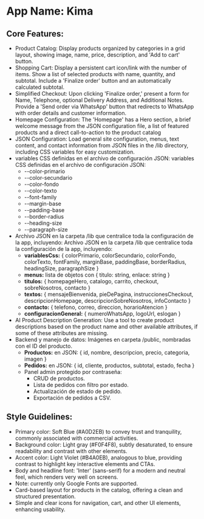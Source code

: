 # **App Name**: Kima

## Core Features:

- Product Catalog: Display products organized by categories in a grid layout, showing image, name, price, description, and 'Add to cart' button.
- Shopping Cart: Display a persistent cart icon/link with the number of items. Show a list of selected products with name, quantity, and subtotal. Include a 'Finalize order' button and an automatically calculated subtotal.
- Simplified Checkout: Upon clicking 'Finalize order,' present a form for Name, Telephone, optional Delivery Address, and Additional Notes. Provide a 'Send order via WhatsApp' button that redirects to WhatsApp with order details and customer information.
- Homepage Configuration: The 'Homepage' has a Hero section, a brief welcome message from the JSON configuration file, a list of featured products and a direct call-to-action to the product catalog
- JSON Configuration: Load general site configuration, menus, text content, and contact information from JSON files in the /lib directory, including CSS variables for easy customization.
- variables CSS definidas en el archivo de configuración JSON: variables CSS definidas en el archivo de configuración JSON:
  - --color-primario
  - --color-secundario
  - --color-fondo
  - --color-texto
  - --font-family
  - --margin-base
  - --padding-base
  - --border-radius
  - --heading-size
  - --paragraph-size
- Archivo JSON en la carpeta /lib que centralice toda la configuración de la app, incluyendo: Archivo JSON en la carpeta /lib que centralice toda la configuración de la app, incluyendo:
  - **variablesCss:** { colorPrimario, colorSecundario, colorFondo, colorTexto, fontFamily, marginBase, paddingBase, borderRadius, headingSize, paragraphSize }
  - **menus:** lista de objetos con { titulo: string, enlace: string }
  - **titulos:** { homepageHero, catalogo, carrito, checkout, sobreNosotros, contacto }
  - **textos:** { mensajeBienvenida, pieDePagina, instruccionesCheckout, descripcionHomepage, descripcionSobreNosotros, infoContacto }
  - **contacto:** { telefono, correo, direccion, horarioAtencion }
  - **configuracionGeneral:** { numeroWhatsApp, logoUrl, eslogan }
- AI Product Description Generation: Use a tool to create product descriptions based on the product name and other available attributes, if some of these attributes are missing.
- Backend y manejo de datos: Imágenes en carpeta /public, nombradas con el ID del producto.
  - **Productos:** en JSON: { id, nombre, descripcion, precio, categoria, imagen }
  - **Pedidos:** en JSON: { id, cliente, productos, subtotal, estado, fecha }
  - Panel admin protegido por contraseña:
    - CRUD de productos.
    - Lista de pedidos con filtro por estado.
    - Actualización de estado de pedido.
    - Exportación de pedidos a CSV.

## Style Guidelines:

- Primary color: Soft Blue (#A0D2EB) to convey trust and tranquility, commonly associated with commercial activities.
- Background color: Light gray (#F0F4F8), subtly desaturated, to ensure readability and contrast with other elements.
- Accent color: Light Violet (#B4A0EB), analogous to blue, providing contrast to highlight key interactive elements and CTAs.
- Body and headline font: 'Inter' (sans-serif) for a modern and neutral feel, which renders very well on screens.
- Note: currently only Google Fonts are supported.
- Card-based layout for products in the catalog, offering a clean and structured presentation.
- Simple and clear icons for navigation, cart, and other UI elements, enhancing usability.